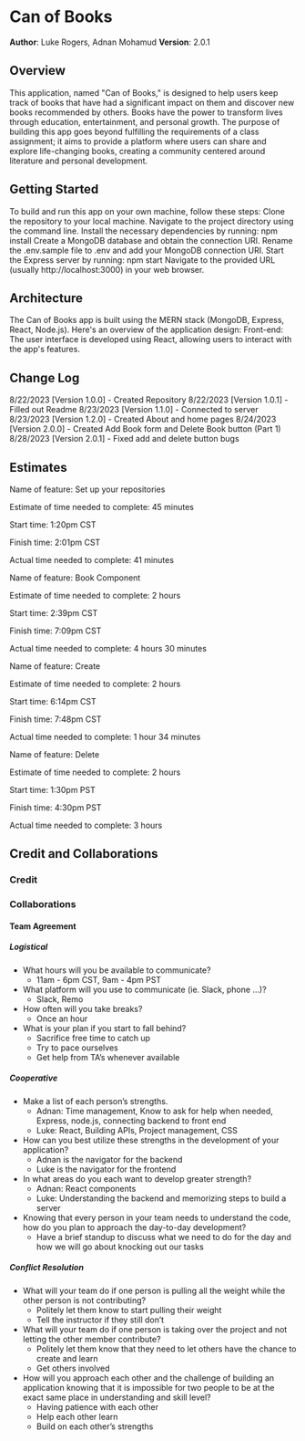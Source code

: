 # Can of Books

**Author**: Luke Rogers, Adnan Mohamud
**Version**: 2.0.1

## Overview

This application, named "Can of Books," is designed to help users keep track of books that have had a significant impact on them and discover new books recommended by others. Books have the power to transform lives through education, entertainment, and personal growth. The purpose of building this app goes beyond fulfilling the requirements of a class assignment; it aims to provide a platform where users can share and explore life-changing books, creating a community centered around literature and personal development.

## Getting Started

To build and run this app on your own machine, follow these steps:
Clone the repository to your local machine.
Navigate to the project directory using the command line.
Install the necessary dependencies by running: npm install
Create a MongoDB database and obtain the connection URI.
Rename the .env.sample file to .env and add your MongoDB connection URI.
Start the Express server by running: npm start
Navigate to the provided URL (usually http://localhost:3000) in your web browser.

## Architecture

The Can of Books app is built using the MERN stack (MongoDB, Express, React, Node.js). Here's an overview of the application design:
Front-end: The user interface is developed using React, allowing users to interact with the app's features.

## Change Log

8/22/2023 [Version 1.0.0] - Created Repository
8/22/2023 [Version 1.0.1] - Filled out Readme
8/23/2023 [Version 1.1.0] - Connected to server
8/23/2023 [Version 1.2.0] - Created About and home pages
8/24/2023 [Version 2.0.0] - Created Add Book form and Delete Book button (Part 1)
8/28/2023 [Version 2.0.1] - Fixed add and delete button bugs

## Estimates

Name of feature: Set up your repositories

Estimate of time needed to complete: 45 minutes

Start time: 1:20pm CST

Finish time: 2:01pm CST

Actual time needed to complete: 41 minutes

Name of feature: Book Component

Estimate of time needed to complete: 2 hours

Start time: 2:39pm CST

Finish time: 7:09pm CST

Actual time needed to complete: 4 hours 30 minutes

Name of feature: Create

Estimate of time needed to complete: 2 hours

Start time: 6:14pm CST

Finish time: 7:48pm CST

Actual time needed to complete: 1 hour 34 minutes

Name of feature: Delete

Estimate of time needed to complete: 2 hours

Start time: 1:30pm PST

Finish time: 4:30pm PST

Actual time needed to complete: 3 hours

## Credit and Collaborations

### Credit

### Collaborations

#### Team Agreement

##### Logistical

* What hours will you be available to communicate?
  * 11am - 6pm CST, 9am - 4pm PST
* What platform will you use to communicate (ie. Slack, phone …)?
  * Slack, Remo
* How often will you take breaks?
  * Once an hour
* What is your plan if you start to fall behind?
  * Sacrifice free time to catch up
  * Try to pace ourselves
  * Get help from TA’s whenever available

##### Cooperative

* Make a list of each person’s strengths.
  * Adnan: Time management, Know to ask for help when needed, Express, node.js, connecting backend to front end
  * Luke: React, Building APIs, Project management, CSS
* How can you best utilize these strengths in the development of your application?
  * Adnan is the navigator for the backend
  * Luke is the navigator for the frontend
* In what areas do you each want to develop greater strength?
  * Adnan: React components
  * Luke: Understanding the backend and memorizing steps to build a server
* Knowing that every person in your team needs to understand the code, how do you plan to approach the day-to-day development?
  * Have a brief standup to discuss what we need to do for the day and how we will go about knocking out our tasks

##### Conflict Resolution

* What will your team do if one person is pulling all the weight while the other person is not contributing?
  * Politely let them know to start pulling their weight
  * Tell the instructor if they still don’t
* What will your team do if one person is taking over the project and not letting the other member contribute?
  * Politely let them know that they need to let others have the chance to create and learn
  * Get others involved
* How will you approach each other and the challenge of building an application knowing that it is impossible for two people to be at the exact same place in understanding and skill level?
  * Having patience with each other
  * Help each other learn
  * Build on each other’s strengths
